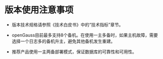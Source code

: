 # 版本使用注意事项<a name="ZH-CN_TOPIC_0289899192"></a>

+ 版本技术规格请参照《技术白皮书》中的“技术指标”章节。

+ openGauss目前最多支持8个备机。在使用一主多备时，如果主机故障，需要选择一个日志多的备机升主，避免其他备机发生重建。

+ 推荐产品使用一主两备部署模式，保证数据库的可靠性和可用性。

